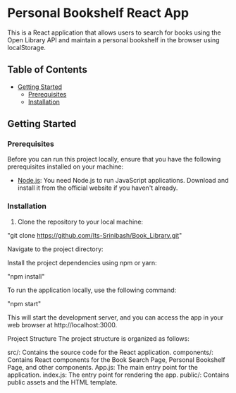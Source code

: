 # Personal Bookshelf React App

This is a React application that allows users to search for books using the Open Library API and maintain a personal bookshelf in the browser using localStorage.

## Table of Contents

- [Getting Started](#getting-started)
  - [Prerequisites](#prerequisites)
  - [Installation](#installation)


## Getting Started

### Prerequisites

Before you can run this project locally, ensure that you have the following prerequisites installed on your machine:

- [Node.js](https://nodejs.org/): You need Node.js to run JavaScript applications. Download and install it from the official website if you haven't already.

### Installation

1. Clone the repository to your local machine:

"git clone https://github.com/Its-Srinibash/Book_Library.git"

   Navigate to the project directory:

Install the project dependencies using npm or yarn:

"npm install"

To run the application locally, use the following command:

"npm start"

This will start the development server, and you can access the app in your web browser at http://localhost:3000.

Project Structure
The project structure is organized as follows:

src/: Contains the source code for the React application.
components/: Contains React components for the Book Search Page, Personal Bookshelf Page, and other components.
App.js: The main entry point for the application.
index.js: The entry point for rendering the app.
public/: Contains public assets and the HTML template.
